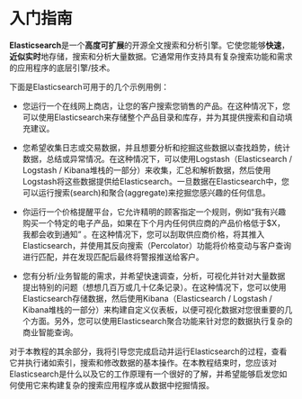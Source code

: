 # 入门指南

**Elasticsearch**是一个**高度可扩展**的开源全文搜索和分析引擎。它使您能够**快速**，**近似实时**地存储，搜索和分析大量数据。它通常用作支持具有复杂搜索功能和需求的应用程序的底层引擎/技术。

下面是Elasticsearch可用于的几个示例用例：

* 您运行一个在线网上商店，让您的客户搜索您销售的产品。在这种情况下，您可以使用Elasticsearch来存储整个产品目录和库存，并为其提供搜索和自动填充建议。

* 您希望收集日志或交易数据，并且想要分析和挖掘这些数据以查找趋势，统计数据，总结或异常情况。在这种情况下，可以使用Logstash（Elasticsearch / Logstash / Kibana堆栈的一部分）来收集，汇总和解析数据，然后使用Logstash将这些数据提供给Elasticsearch。一旦数据在Elasticsearch中，您可以运行搜索(search)和聚合(aggregate)来挖掘您感兴趣的任何信息。

* 你运行一个价格提醒平台，它允许精明的顾客指定一个规则，例如“我有兴趣购买一个特定的电子产品，如果在下个月内任何供应商的产品价格低于$X，我都会收到通知” 。在这种情况下，您可以刮取供应商价格，将其推入Elasticsearch，并使用其反向搜索（Percolator）功能将价格变动与客户查询进行匹配，并在发现匹配后最终将警报推送给客户。

* 您有分析/业务智能的需求，并希望快速调查，分析，可视化并针对大量数据提出特别的问题（想想几百万或几十亿条记录）。在这种情况下，您可以使用Elasticsearch存储数据，然后使用Kibana（Elasticsearch / Logstash / Kibana堆栈的一部分）来构建自定义仪表板，以便可视化数据对您很重要的几个方面。另外，您可以使用Elasticsearch聚合功能来针对您的数据执行复杂的商业智能查询。

对于本教程的其余部分，我将引导您完成启动并运行Elasticsearch的过程，查看它并执行诸如索引，搜索和修改数据的基本操作。在本教程结束时，您应该对Elasticsearch是什么以及它的工作原理有一个很好的了解，并希望能够启发您如何使用它来构建复杂的搜索应用程序或从数据中挖掘情报。
